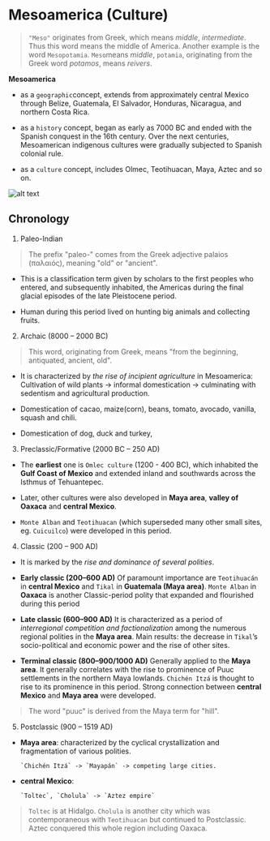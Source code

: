 # Mesoamerica (Culture)
> `"Meso"` originates from Greek, which means *middle*, *intermediate*. Thus this word means the middle of America.
> Another example is the word `Mesopotamia`. `Meso`means *middle*, `potamia`, originating from the Greek word *potamos*, means *reivers*.

__Mesoamerica__

* as a `geographic`concept, extends from approximately central Mexico through Belize, Guatemala, El Salvador, Honduras, 
Nicaragua, and northern Costa Rica.

* as a `history` concept, began as early as 7000 BC and ended with the Spanish conquest in the 16th century. Over the 
next centuries, Mesoamerican indigenous cultures were gradually subjected to Spanish colonial rule.

* as a `culture` concept, includes Olmec, Teotihuacan, Maya, Aztec and so on.

![alt text](https://github.com/Ray-Fan/Mexico/Mesoamerica_english.PNG)

## Chronology
1. Paleo-Indian
> The prefix "paleo-" comes from the Greek adjective palaios (παλαιός), meaning "old" or "ancient".  

* This is a classification term given by scholars to the first peoples who entered, and subsequently inhabited, the Americas during the final glacial episodes of the late Pleistocene period. 

* Human during this period lived on hunting big animals and collecting fruits.

2. Archaic (8000 – 2000 BC)
> This word, originating from Greek, means "from the beginning, antiquated, ancient, old".

* It is characterized by *the rise of incipient agriculture* in Mesoamerica: Cultivation of wild plants -> informal 
domestication -> culminating with sedentism and agricultural production.

* Domestication of cacao, maize(corn), beans, tomato, avocado, vanilla, squash and chili.

* Domestication of dog, duck and turkey,

3. Preclassic/Formative (2000 BC – 250 AD)

* The __earliest__ one is `Omlec culture` (1200 - 400 BC), which inhabited the __Gulf Coast of Mexico__ and extended inland and southwards 
across the Isthmus of Tehuantepec.

* Later, other cultures were also developed in __Maya area__, __valley of Oaxaca__ and __central Mexico__.

* `Monte Alban` and `Teotihuacan` (which superseded many other small sites, eg. `Cuicuilco`) were developed in this period.

4. Classic (200 – 900 AD)

* It is marked by the *rise and dominance of several polities*.

* __Early classic (200–600 AD)__ Of paramount importance are `Teotihuacán` in __central Mexico__ and `Tikal` in __Guatemala (Maya area)__. 
`Monte Alban` in __Oaxaca__ is another Classic-period polity that expanded and flourished during this period

* __Late classic (600–900 AD)__ It is characterized as a period of *interregional competition and factionalization* among the numerous 
regional polities in the __Maya area__. Main results: the decrease in `Tikal`’s socio-political and economic power and the rise of other
sites.

* __Terminal classic (800–900/1000 AD)__ Generally applied to the __Maya area__. It generally correlates with the rise to prominence 
of Puuc settlements in the northern Maya lowlands. `Chichén Itzá` is thought to rise to its prominence in this period. 
Strong connection between __central Mexico__ and __Maya area__ were developed.
> The word "puuc" is derived from the Maya term for "hill".

5. Postclassic (900 – 1519 AD)

* __Maya area__: characterized by the cyclical crystallization and fragmentation of various polities. 

      `Chichén Itzá` -> `Mayapán` -> competing large cities.

* __central Mexico__: 

      `Toltec`, `Cholula` -> `Aztez empire`
 > `Toltec` is at Hidalgo. `Cholula` is another city which was contemporaneous with `Teotihuacan` but continued to Postclassic. Aztec
conquered this whole region including Oaxaca.

